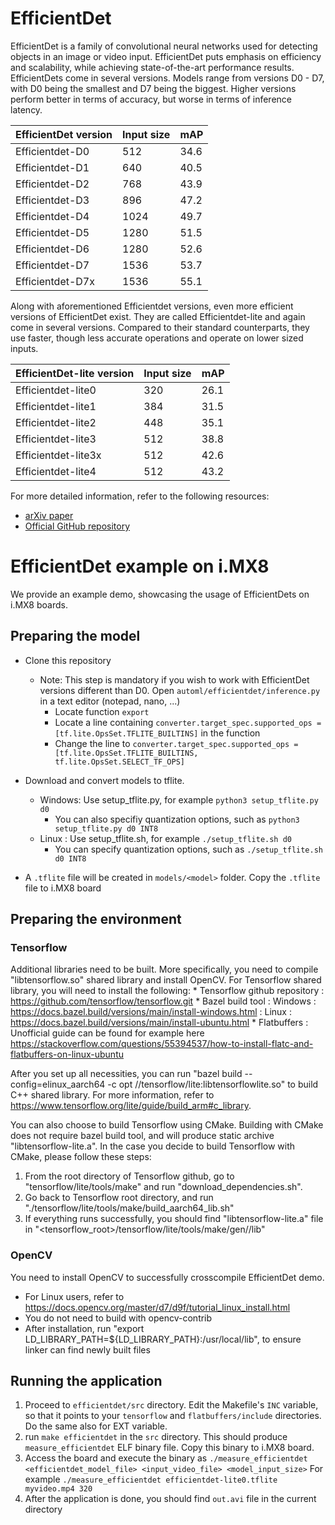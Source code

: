 # EfficientDet

EfficientDet is a family of convolutional neural networks used for detecting objects in an image or video input. EfficientDet puts emphasis on efficiency and scalability, while achieving state-of-the-art performance results. EfficientDets come in several versions. Models range from versions D0 - D7, with D0 being the smallest and D7 being the biggest. Higher versions perform better in terms of accuracy, but worse in terms of inference latency.

| EfficientDet version | Input size |  mAP  |
| ---------------------|------------|--------
| Efficientdet-D0      | 512        | 34.6  |
| Efficientdet-D1      | 640        | 40.5  |
| Efficientdet-D2      | 768        | 43.9  |
| Efficientdet-D3      | 896        | 47.2  |
| Efficientdet-D4      | 1024       | 49.7  |
| Efficientdet-D5      | 1280       | 51.5  |
| Efficientdet-D6      | 1280       | 52.6  |
| Efficientdet-D7      | 1536       | 53.7  |
| Efficientdet-D7x     | 1536       | 55.1  |

Along with aforementioned Efficientdet versions, even more efficient versions of EfficientDet exist. They are called Efficientdet-lite and again come in several versions. Compared to their standard counterparts, they use faster, though less accurate operations and operate on lower sized inputs.

| EfficientDet-lite version | Input size |  mAP  |
| --------------------------|------------|--------
| Efficientdet-lite0        | 320        | 26.1  |
| Efficientdet-lite1        | 384        | 31.5  |
| Efficientdet-lite2        | 448        | 35.1  |
| Efficientdet-lite3        | 512        | 38.8  |
| Efficientdet-lite3x       | 512        | 42.6  |
| Efficientdet-lite4        | 512        | 43.2  |

For more detailed information, refer to the following resources:
* [arXiv paper](https://arxiv.org/abs/1911.09070) 
* [Official GitHub repository](https://github.com/google/automl/tree/master/efficientdet)

# EfficientDet example on i.MX8

We provide an example demo, showcasing the usage of EfficientDets on i.MX8 boards.

## Preparing the model
* Clone this repository
    * Note: This step is mandatory if you wish to work with EfficientDet versions different than D0.
    	Open `automl/efficientdet/inference.py` in a text editor (notepad, nano, ...)
    	* Locate function `export`
        * Locate a line containing `converter.target_spec.supported_ops = [tf.lite.OpsSet.TFLITE_BUILTINS]` in the function
        * Change the line to `converter.target_spec.supported_ops = [tf.lite.OpsSet.TFLITE_BUILTINS, tf.lite.OpsSet.SELECT_TF_OPS]`

* Download and convert models to tflite.
   	* Windows: Use setup_tflite.py, for example `python3 setup_tflite.py d0`
        * You can also specifiy quantization options, such as `python3 setup_tflite.py d0 INT8`
    * Linux  : Use setup_tflite.sh, for example `./setup_tflite.sh d0`
        * You can specify quantization options, such as `./setup_tflite.sh d0 INT8`

* A `.tflite` file will be created in `models/<model>` folder. Copy the `.tflite` file to i.MX8 board
    
## Preparing the environment
### Tensorflow    
Additional libraries need to be built. More specifically, you need to compile "libtensorflow.so" shared library and install OpenCV.
For Tensorflow shared library, you will need to install the following:
	* Tensorflow github repository : https://github.com/tensorflow/tensorflow.git
    * Bazel build tool             : Windows : https://docs.bazel.build/versions/main/install-windows.html
    							   : Linux   : https://docs.bazel.build/versions/main/install-ubuntu.html
    * Flatbuffers                  : Unofficial guide can be found for example here https://stackoverflow.com/questions/55394537/how-to-install-flatc-and-flatbuffers-on-linux-ubuntu

After you set up all necessities, you can run "bazel build --config=elinux_aarch64 -c opt //tensorflow/lite:libtensorflowlite.so" to build C++ shared library.
For more information, refer to https://www.tensorflow.org/lite/guide/build_arm#c_library. 

You can also choose to build Tensorflow using CMake. Building with CMake does not require bazel build tool, and will produce static archive "libtensorflow-lite.a".
In the case you decide to build Tensorflow with CMake, please follow these steps:

1) From the root directory of Tensorflow github, go to "tensorflow/lite/tools/make" and run "download_dependencies.sh".
2) Go back to Tensorflow root directory, and run "./tensorflow/lite/tools/make/build_aarch64_lib.sh"
3) If everything runs successfully, you should find "libtensorflow-lite.a" file in "<tensorflow_root>/tensorflow/lite/tools/make/gen/<ARCH>/lib"

### OpenCV
You need to install OpenCV to successfully crosscompile EfficientDet demo.
 - For Linux users, refer to https://docs.opencv.org/master/d7/d9f/tutorial_linux_install.html
 - You do not need to build with opencv-contrib
 - After installation, run "export LD_LIBRARY_PATH=${LD_LIBRARY_PATH}:/usr/local/lib", to ensure linker can find newly built files

## Running the application
1) Proceed to `efficientdet/src` directory. Edit the Makefile's `INC` variable, so that it points to your `tensorflow` and `flatbuffers/include` directories. Do the same also for EXT variable.
2) run `make efficientdet` in the `src` directory. This should produce `measure_efficientdet` ELF binary file. Copy this binary to i.MX8 board.
3) Access the board and execute the binary as `./measure_efficientdet <efficientdet_model_file> <input_video_file> <model_input_size>`
	For example `./measure_efficientdet efficientdet-lite0.tflite myvideo.mp4 320`
4) After the application is done, you should find `out.avi` file in the current directory
    

